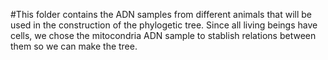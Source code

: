 #This folder contains the ADN samples from different animals that will be used in the construction of the phylogetic tree.
Since all living beings have cells, we chose the mitocondria ADN sample to stablish relations between them so we can make the tree.
